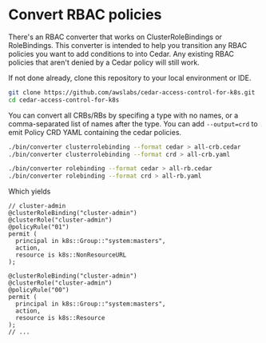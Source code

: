 # Convert RBAC policies

There's an RBAC converter that works on ClusterRoleBindings or RoleBindings.
This converter is intended to help you transition any RBAC policies you want to add conditions to into Cedar.
Any existing RBAC policies that aren't denied by a Cedar policy will still work.

If not done already, clone this repository to your local environment or IDE.

```bash
git clone https://github.com/awslabs/cedar-access-control-for-k8s.git
cd cedar-access-control-for-k8s
```

You can convert all CRBs/RBs by specifing a type with no names, or a comma-separated list of names after the type.
You can add `--output=crd` to emit Policy CRD YAML containing the cedar policies.

```bash
./bin/converter clusterrolebinding --format cedar > all-crb.cedar
./bin/converter clusterrolebinding --format crd > all-crb.yaml

./bin/converter rolebinding --format cedar > all-rb.cedar
./bin/converter rolebinding --format crd > all-rb.yaml
```

Which yields

```cedar
// cluster-admin
@clusterRoleBinding("cluster-admin")
@clusterRole("cluster-admin")
@policyRule("01")
permit (
  principal in k8s::Group::"system:masters",
  action,
  resource is k8s::NonResourceURL
);

@clusterRoleBinding("cluster-admin")
@clusterRole("cluster-admin")
@policyRule("00")
permit (
  principal in k8s::Group::"system:masters",
  action,
  resource is k8s::Resource
);
// ...
```
